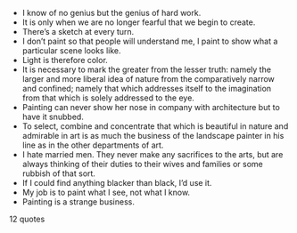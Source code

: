  - I know of no genius but the genius of hard work.
 - It is only when we are no longer fearful that we begin to create.
 - There’s a sketch at every turn.
 - I don’t paint so that people will understand me, I paint to show what a particular scene looks like.
 - Light is therefore color.
 - It is necessary to mark the greater from the lesser truth: namely the larger and more liberal idea of nature from the comparatively narrow and confined; namely that which addresses itself to the imagination from that which is solely addressed to the eye.
 - Painting can never show her nose in company with architecture but to have it snubbed.
 - To select, combine and concentrate that which is beautiful in nature and admirable in art is as much the business of the landscape painter in his line as in the other departments of art.
 - I hate married men. They never make any sacrifices to the arts, but are always thinking of their duties to their wives and families or some rubbish of that sort.
 - If I could find anything blacker than black, I’d use it.
 - My job is to paint what I see, not what I know.
 - Painting is a strange business.

12 quotes